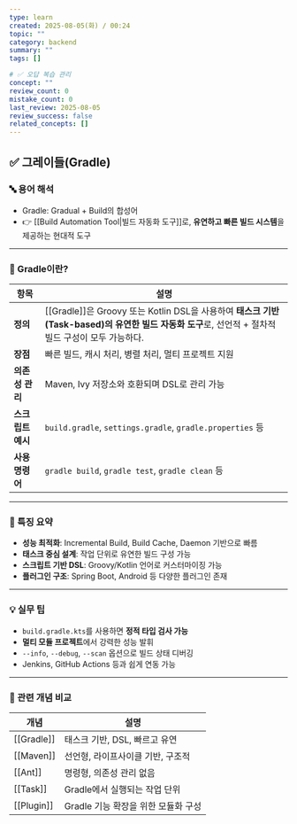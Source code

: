 ```yaml
---
type: learn
created: 2025-08-05(화) / 00:24
topic: ""
category: backend
summary: ""
tags: []

# ✅ 오답 복습 관리
concept: ""
review_count: 0
mistake_count: 0
last_review: 2025-08-05
review_success: false
related_concepts: []
---
```

## ✅ 그레이들(Gradle)

### 🔤 용어 해석

- Gradle: Gradual + Build의 합성어  
- 👉 [[Build Automation Tool|빌드 자동화 도구]]로, **유연하고 빠른 빌드 시스템**을 제공하는 현대적 도구

---

### 🧩 Gradle이란?

| 항목 | 설명 |
|------|------|
| **정의** | [[Gradle]]은 Groovy 또는 Kotlin DSL을 사용하여 **태스크 기반(Task-based)의 유연한 빌드 자동화 도구**로, 선언적 + 절차적 빌드 구성이 모두 가능하다. |
| **장점** | 빠른 빌드, 캐시 처리, 병렬 처리, 멀티 프로젝트 지원 |
| **의존성 관리** | Maven, Ivy 저장소와 호환되며 DSL로 관리 가능 |
| **스크립트 예시** | `build.gradle`, `settings.gradle`, `gradle.properties` 등 |
| **사용 명령어** | `gradle build`, `gradle test`, `gradle clean` 등 |

---

### 🧠 특징 요약

- **성능 최적화**: Incremental Build, Build Cache, Daemon 기반으로 빠름
- **태스크 중심 설계**: 작업 단위로 유연한 빌드 구성 가능
- **스크립트 기반 DSL**: Groovy/Kotlin 언어로 커스터마이징 가능
- **플러그인 구조**: Spring Boot, Android 등 다양한 플러그인 존재

---

### 💡 실무 팁

- `build.gradle.kts`를 사용하면 **정적 타입 검사 가능**
- **멀티 모듈 프로젝트**에서 강력한 성능 발휘
- `--info`, `--debug`, `--scan` 옵션으로 빌드 상태 디버깅
- Jenkins, GitHub Actions 등과 쉽게 연동 가능

---

### 🔗 관련 개념 비교

| 개념 | 설명 |
|------|------|
| [[Gradle]] | 태스크 기반, DSL, 빠르고 유연 |
| [[Maven]] | 선언형, 라이프사이클 기반, 구조적 |
| [[Ant]] | 명령형, 의존성 관리 없음 |
| [[Task]] | Gradle에서 실행되는 작업 단위 |
| [[Plugin]] | Gradle 기능 확장을 위한 모듈화 구성 |

